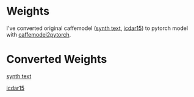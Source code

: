 

# Weights

I've converted original caffemodel ([synth text](https://www.dropbox.com/s/kpv17f3syio95vn/model_pre_train_syn.caffemodel?dl=0), [icdar15](https://www.dropbox.com/s/9znpiqpah8rir9c/model_icdar15.caffemodel?dl=0)) to pytorch model with [caffemodel2pytorch](https://github.com/vadimkantorov/caffemodel2pytorch).

# Converted Weights

[synth text]()

[icdar15]()

